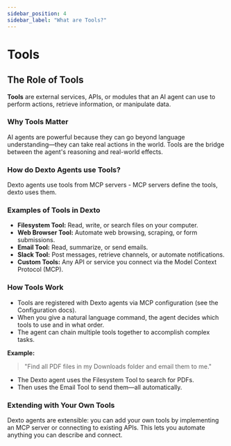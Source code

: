 ```yaml
---
sidebar_position: 4
sidebar_label: "What are Tools?"
---
```


# Tools

## The Role of Tools

 **Tools** are external services, APIs, or modules that an AI agent can use to perform actions, retrieve information, or manipulate data.

### Why Tools Matter

AI agents are powerful because they can go beyond language understanding—they can take real actions in the world. Tools are the bridge between the agent's reasoning and real-world effects.

### How do Dexto Agents use Tools?
Dexto agents use tools from MCP servers - MCP servers define the tools, dexto uses them.

### Examples of Tools in Dexto

- **Filesystem Tool:** Read, write, or search files on your computer.
- **Web Browser Tool:** Automate web browsing, scraping, or form submissions.
- **Email Tool:** Read, summarize, or send emails.
- **Slack Tool:** Post messages, retrieve channels, or automate notifications.
- **Custom Tools:** Any API or service you connect via the Model Context Protocol (MCP).

### How Tools Work

- Tools are registered with Dexto agents via MCP configuration (see the Configuration docs).
- When you give a natural language command, the agent decides which tools to use and in what order.
- The agent can chain multiple tools together to accomplish complex tasks.

**Example:**
> "Find all PDF files in my Downloads folder and email them to me."

- The Dexto agent uses the Filesystem Tool to search for PDFs.
- Then uses the Email Tool to send them—all automatically.

### Extending with Your Own Tools

Dexto agents are extensible: you can add your own tools by implementing an MCP server or connecting to existing APIs. This lets you automate anything you can describe and connect. 